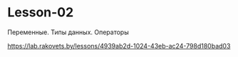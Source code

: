 # Lesson-02

Переменные. Типы данных. Операторы

https://lab.rakovets.by/lessons/4939ab2d-1024-43eb-ac24-798d180bad03
